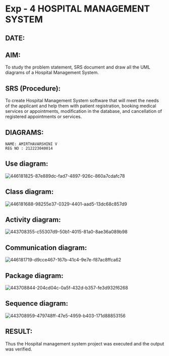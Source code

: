 # Exp - 4 HOSPITAL MANAGEMENT SYSTEM
## DATE:
## AIM:
To study the problem statement, SRS document and draw all the UML diagrams of a Hospital Management System.
## SRS (Procedure):
To create Hospital Management System software that will meet the needs of the applicant and help them with patient registration, booking medical services or appointments, modification in the database, and cancellation of registered appointments or services.
## DIAGRAMS:
```
NAME: AMIRTHAVARSHINI V
REG NO : 212223040014
```
## Use diagram: 
![446181825-87e889dc-fad7-4897-926c-860a7cdafc78](https://github.com/user-attachments/assets/9ae49c93-dea3-4c01-b5d9-bc184efd8b17)

## Class diagram: 
![446181688-98255e37-0329-4401-aad5-13dc68c857d9](https://github.com/user-attachments/assets/9bf22132-3fb4-4be7-ba99-a3e447d61105)

## Activity diagram:
![443708355-c55307d9-50b1-4015-81a0-8ae36a089b98](https://github.com/user-attachments/assets/1c62707d-b62a-4fd8-96e0-50245969b344)


## Communication diagram:
![446181719-d9cce467-167b-41c4-9e7e-f87ac8ffca62](https://github.com/user-attachments/assets/c3f18f72-520b-48d4-b846-134b9b816d69)

## Package diagram:
![443708844-204cd04c-0a5f-432d-b357-fe3d932f6268](https://github.com/user-attachments/assets/0c24c716-a4d1-408b-b2b1-4d839ec65c46)

## Sequence diagram:
![443708959-479748ff-47e5-4959-b403-171d88853156](https://github.com/user-attachments/assets/af26a96a-5585-4e8a-b21d-409e0698af0f)

## RESULT:
Thus the Hospital management system project was executed and the output was verified.
